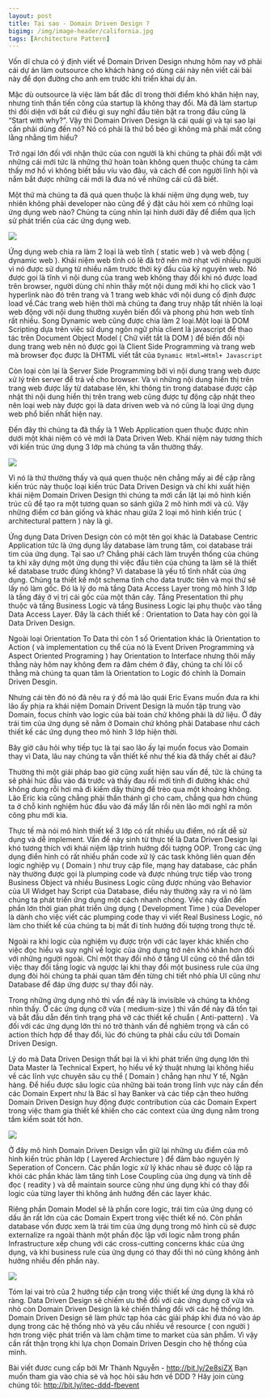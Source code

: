 ```yaml
---
layout: post
title: Tại sao - Domain Driven Design ?
bigimg: /img/image-header/california.jpg
tags: [Architecture Pattern]
---
```




Vốn dĩ chưa có ý định viết về Domain Driven Design nhưng hôm nay vớ phải cái dự án làm outsource cho khách hàng có dùng cái này nên viết cái bài này để dọn đường cho anh em trước khi triển khai dự án.

Mặc dù outsource là việc làm bất đắc dĩ trong thời điểm khó khăn hiện nay, nhưng tinh thần tiến công của startup là không thay đổi. Mà đã làm startup thì  đối diện với bất cứ điều gì suy nghĩ đầu tiên bật ra trong đầu cũng là “Start with why?”.  Vậy thì Domain Driven Design là cái quái gì và tại sao lại cần phải dùng đến nó?  Nó  có phải là thứ bổ béo gì không mà phải mất công lằng nhằng tìm hiểu?

Trở ngại lớn đối với nhận thức của con người là khi chúng ta phải đối mặt với những cái mới tức là những  thứ  hoàn toàn không quen thuộc chúng ta cảm thấy mơ hồ vì không biết bấu víu vào đâu, và cách để con người lĩnh hội và nắm bắt được những cái mới là đưa nó về những cái cũ đã biết.

Một thứ mà chúng ta đã quá quen thuộc là khái niệm ứng dụng web, tuy nhiên không phải  developer nào cũng  để ý đặt câu hỏi xem có những loại ứng dụng web nào?  Chúng ta cùng nhìn lại hình dưới đây để điểm qua lịch sử phát triển của các ứng dụng web.  

![](../../img/front-end/types-web-application.png)

Ứng dụng web chia ra làm 2 loại là web tĩnh  ( static web ) và web động ( dynamic web ). Khái niệm web tĩnh có lẽ đã trở nên mờ nhạt với nhiều người vì nó được sử dụng từ nhiều năm trước thời kỳ đầu của kỹ nguyên web.  Nó được gọi là tĩnh vì nội dung của trang web không thay đổi khi nó được load trên browser,  người dùng chỉ nhìn thấy một nội dung mới khi họ click vào 1 hyperlink nào đó trên trang và 1 trang web khác với nội dung cố định được load về.Các trang web hiện thời mà chúng ta đang truy nhập tất nhiên là loại web động với nội dung thường xuyên biến đổi và phong phú hơn web tĩnh rất nhiều.  Song  Dynamic web cũng được chia làm 2 loại.Một loại là DOM Scripting dựa trên việc sử dụng ngôn ngữ phía client là javascript để thao tác trên Document Object Model ( Chữ viết tắt là DOM ) để biến đổi nội dung trang web nên nó được gọi là Client Side Programming và trang web mà browser đọc được là DHTML viết tắt của ```Dynamic Html=Html+ Javascript```

Còn loại còn lại là Server Side Programming  bởi vì nội dung trang web được xử lý  trên server  để trả về cho browser. Và vì những nội dung hiển thị trên trang web được lấy từ database lên, khi thông tin trong database được cập nhật thì nội dung hiển thị trên trang web cũng được tự động cập nhật theo nên loại web này được gọi là data driven web và nó cũng là loại ứng dụng web phổ biến nhất hiện nay.


Đến đây thì chúng ta đã thấy là 1 Web Application quen thuộc được nhìn dưới một khái niệm có vẻ mới là Data Driven Web. Khái niệm này tương thích với kiến trúc ứng dụng 3 lớp mà chúng ta vẫn thường thấy.   

![](../../img/Architecture-pattern/3-layer/3-layer.jpg)

Vì nó là thứ thường thấy và quá quen thuộc nên chẳng mấy ai đề cập rằng kiến trúc này thuộc loại kiến trúc Data Driven Design và chỉ khi xuất hiện khái niệm Domain Driven Design thì chúng ta mới cần lật lại mô hình kiến trúc cũ để tạo ra một tương quan so sánh giữa 2 mô hình mới và cũ. Vậy những điểm cơ bản giống và khác nhau giữa 2 loại mô hình kiến trúc ( architectural pattern )  này là gì.

Ứng dụng Data Driven Design còn có một tên gọi khác là Database Centric Application tức là ứng dụng lấy database làm trung tâm, coi database trái tim của ứng dụng. Tại sao ư? Chẳng  phải cách làm truyền thống của chúng ta khi xây dựng một ứng dụng thì việc đầu tiên của chúng ta làm sẽ là thiết kế database trước đúng không?  Vì database là yếu  tố tĩnh nhất của ứng dụng. Chúng ta thiết kế một schema tĩnh cho data trước tiên và mọi thứ sẽ lấy nó làm gốc.  Đó là lý do mà tầng Data Access  Layer trong mô hình 3 lớp là tầng đáy ở vị trị cái gốc của một thân cây. Tầng Presentation thì phụ thuộc và tầng Business Logic và tầng Business Logic lại phụ thuộc vào tầng Data Access Layer.  Đây là cách thiết kế : Orientation to Data hay còn gọi là Data Driven Design.

Ngoài loại Orientation To Data thì còn 1 số Orientation khác là Orientation to Action ( và implementation cụ thể của nó là Event Driven Programming  và Aspect Oriented Programing ) hay Orientation to Interface nhưng thôi mấy thằng này hôm nay không đem ra đâm chém ở đây, chúng ta chỉ lôi cổ thằng mà chúng ta quan tâm là Orientation to Logic đó chính là Domain Driven Desgin.

Nhưng cái tên  đó nó đã nêu ra ý đồ mà lão quái Eric Evans muốn đưa ra khi lão ấy phịa ra khái niệm Domain Drivent Design là muốn tập trung vào Domain, focus chính vào logic của bài toán chứ không phải là dữ liệu. Ở đây trái tim của ứng dụng sẽ nằm ở Domain chứ không phải Database như cách thiết kế các ứng dụng theo mô hình 3 lớp hiện thời.

Bây giờ câu hỏi why tiếp tục là tại sao lão ấy lại muốn focus vào Domain thay vì Data, lâu nay chúng ta vẫn thiết kế như thế kia đã thấy chết ai đâu?

Thường thì một giải pháp bao giờ cũng xuất hiện sau vấn đề, tức là chúng ta sẽ phải húc đầu vào đá trước và thấy đau rồi mới tính đi đường khác chứ không dung rỗi hơi mà đi kiếm dây thừng để trèo qua một khoảng không. Lão Eric kia cũng chẳng phải thần thánh gì cho cam, chẳng qua hơn chúng ta ở chỗ kinh nghiệm húc đầu vào đá mấy lần rồi nên lão mới nghĩ ra môn công phu mới kia.

Thực tế mà nói mô hình thiết kế 3 lớp có rất nhiều ưu điểm, nó rất dễ sử dụng và dễ implement. Vấn đề nảy sinh từ thực tế là  Data Driven Design lại khó tương thích với khái niệm lập trình hướng đối tượng OOP.  Trong các ứng dụng điển hình có rất nhiều phần code xử lý các task không liên quan đến logic nghiệp vụ ( Domain ) như truy cập file, mạng  hay database, các phần này thường được gọi là plumping code và được nhúng trực tiếp vào trong Business Object và nhiều Business Logic cũng được nhúng vào Behavior của UI Widget hay Script của Database, điều này thường xảy ra vì nó làm chúng ta phát triển ứng dụng một cách nhanh chóng. Việc này dẫn đến phần lớn thời gian phát triển ứng dụng ( Development Time ) của Developer là dành cho việc viết các plumping code thay vì viết Real Business Logic, nó làm cho thiết kế của chúng ta bị mất đi tính hướng đối tượng trong thực tế.

Ngoài ra khi logic của nghiệm vụ được trộn với các layer khác khiến cho việc đọc hiểu và suy nghĩ về logic của ứng dụng trở nên khó khăn hơn đối với những người ngoài. Chỉ một thay đổi nhỏ ở tầng UI cũng có thể dẫn tới việc thay đổi tầng logic và ngược lại khi thay đổi một business rule của ứng dụng đòi hỏi chúng ta phải quan tâm đến từng chi tiết nhỏ phía UI cũng như Database để đáp ứng được sự thay đổi này.

Trong những ứng dụng nhỏ thì vấn đề này là invisible và chúng ta không nhìn thấy. Ở các ứng dụng cỡ vừa ( medium-size ) thì vấn đề này đã tồn tại và bắt đầu dẫn đến tình trạng phá vỡ các thiết kế chuẩn ( Anti-pattern) . Và  đối với các ứng dụng lớn thì nó trở thành vấn đề nghiêm trọng và cần có action thích hợp để thay đổi, lúc đó chúng ta phải cầu cứu tới Domain Driven Design.

Lý do mà Data Driven Design thất bại là vì khi phát triển ứng dụng lớn thì Data Master là Technical Expert, họ hiểu về kỹ thuật nhưng lại không hiểu về các lĩnh vực chuyên sâu cụ thể ( Domain ) chẳng hạn như Y tế, Ngân hàng. Để hiểu được sâu logic của những bài toán trong lĩnh vực này cần đến các Domain Expert như là Bác sĩ hay Banker và các tiếp cận theo hướng Domain Driven Design huy động được contribution của các Domain Expert trong việc tham gia thiết kế khiến cho các context của ứng dụng nằm trong tầm kiểm soát tốt hơn. 

![](../../img/Architecture-pattern/Domain-driven-design/DDD-layered-architecture.png)

Ở đây mô hình Domain Driven Design vẫn giữ lại những ưu điểm của mô hình kiến trúc phân lớp ( Layered Archiecture ) để đảm bảo nguyên lý Seperation of Concern. Các phần logic xử lý khác nhau sẽ được cô lập ra khỏi các phần khác làm tăng tính Lose Coupling của ứng dụng và tính dễ đọc ( readity ) và dễ maintain source cũng như úng dụng khi có thay đổi logic của từng layer thì không ảnh hướng đến các layer khác.

Riêng phần Domain Model sẽ là phần core logic, trái tim của ứng dụng có dấu ấn rất lớn của các Domain Expert trong việc thiết kế nó. Còn phần database vốn được xem là trái tim của ứng dụng trong mô hình cũ sẽ được externalize ra ngoài thành một phần độc lập với logic nằm trong phần Infrastructure xếp chung với các cross-cutting concerns khác của ứng dụng, và khi business rule của ứng dụng có thay đổi thì nó cũng không ảnh hưởng nhiều đến phần này.

![](../../img/Architecture-pattern/Domain-driven-design/Trends-in-application-modeling.jpg)

Tóm lại vai trò của 2 hướng tiếp cận trong việc thiết kế ứng dụng là khá rõ ràng. Data Driven Design sẽ chiếm ưu thế đối với các ứng dụng cỡ vừa và nhỏ còn Domain Driven Design là kẻ chiến thắng đối với các hệ thống lớn. Domain Driven Design sẽ làm phức tạp hóa các giải pháp khi đưa nó vào áp dụng trong các hệ thống nhỏ và yêu cầu nhiều về resource ( con người ) hơn trong việc phát triển và làm chậm time to market của sản phẩm. Vì vậy cần rất thận trọng khi lựa chọn Domain Driven Desgin cho hệ thống của mình. 

Bài viết đươc cung cấp bởi Mr Thành Nguyễn -  http://bit.ly/2e8siZX 
Bạn muốn tham gia vào chia sẻ và học hỏi sâu hơn về DDD ? Hãy join cùng chúng tôi: http://bit.ly/itec-ddd-fbevent